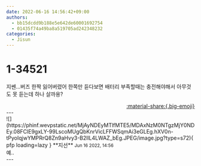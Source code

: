 ```yaml
---
date: 2022-06-16 14:56:42+09:00
authors:
  - bb15dcdd9b188e5e642de60001692754
  - 01435f74a49ba8a519705ad242348232
categories:
  - Jisun
---
```


# 1-34521

<div class="post-container" markdown="1">
<div class="content-container md-sidebar__scrollwrap" markdown="1">

지쎈...버즈 한짝 잃어버렸어 한쪽만 듣다보면 배터리 부족할때는 충전해야해서 아무것도 못 듣는데 하나 살까용?

</div>
</div>

<div style="text-align: right;" markdown="1">
<a href="https://weverse.io/fromis9/fanpost/1-34521" style="text-align: right;">:material-share:{.big-emoji}</a>
</div>
---

<div class="comments-container md-sidebar__scrollwrap" markdown="1">
<div class="comment" markdown="1">
<div class='id-container' markdown="1">
![](https://phinf.wevpstatic.net/MjAyNDEyMTlfMTE5/MDAxNzM0NTgzMjY0NDEy.08FClE9gxLY-99LscoMUgQbKnrVicLFFWSqmAi3eGLEg.hXV0n-tPyoIqjwYMPRrQ8Zn9aHvy3-B2llL4LWAZ_bEg.JPEG/image.jpg?type=s72){ pfp loading=lazy }
**<span class="artist">지선</span>** <small>Jun 16 2022, 14:56</small><br>
</div>
<div class='comment-body' markdown="1">
예..
</div>
</div>
</div>
---
